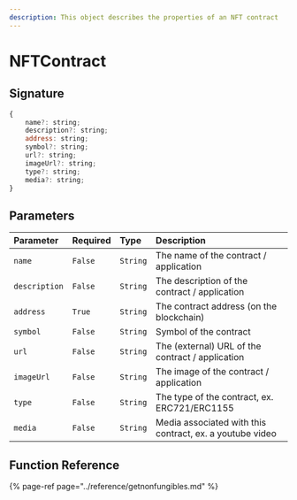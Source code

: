```yaml
---
description: This object describes the properties of an NFT contract
---
```


# NFTContract

## Signature

```javascript
{
    name?: string;
    description?: string;
    address: string;
    symbol?: string;
    url?: string;
    imageUrl?: string;
    type?: string;
    media?: string;
}
```

## Parameters

| Parameter | Required | Type | Description |
| :--- | :--- | :--- | :--- |
| `name` | `False` | `String` | The name of the contract / application |
| `description` | `False` | `String` | The description of the contract / application |
| `address` | `True` | `String` | The contract address \(on the blockchain\) |
| `symbol` | `False` | `String` | Symbol of the contract |
| `url` | `False` | `String` | The \(external\) URL of the contract / application |
| `imageUrl` | `False` | `String` | The image of the contract / application |
| `type` | `False` | `String` | The type of the contract, ex. ERC721/ERC1155 |
| `media` | `False` | `String` | Media associated with this contract, ex. a youtube video |

## Function Reference

{% page-ref page="../reference/getnonfungibles.md" %}



